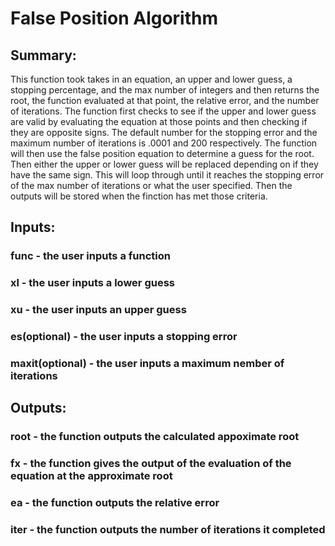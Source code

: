 # False Position Algorithm

## Summary: 
This function took takes in an equation, an upper and lower guess, a stopping percentage, and the max number of integers and then returns the root, the function evaluated at that point, the relative error, and the number of iterations. The function first checks to see if the upper and lower guess are valid by evaluating the equation at those points and then checking if they are opposite signs. The default number for the stopping error and the maximum number of iterations is .0001 and 200 respectively. The function will then use the false position equation to determine a guess for the root. Then either the upper or lower guess will be replaced depending on if they have the same sign. This will loop through until it reaches the stopping error of the max number of iterations or what the user specified. Then the outputs will be stored when the finction has met those criteria.

## Inputs: 
### func - the user inputs a function
### xl - the user inputs a lower guess
### xu - the user inputs an upper guess
### es(optional) - the user inputs a stopping error
### maxit(optional) - the user inputs a maximum nember of iterations
## Outputs:
### root - the function outputs the calculated appoximate root
### fx - the function gives the output of the evaluation of the equation at the approximate root
### ea - the function outputs the relative error
### iter - the function outputs the number of iterations it completed
